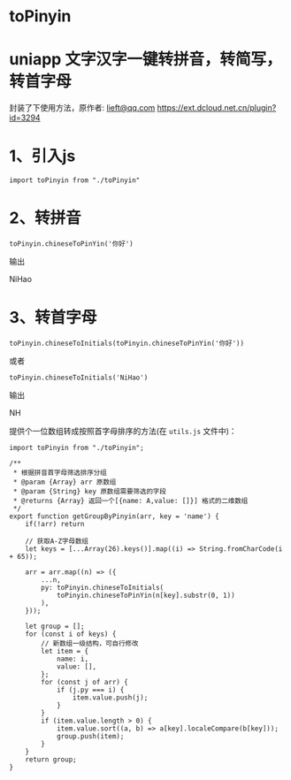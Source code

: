 <!--
 * @Autor: hlb
 * @Date: 2020-11-25 17:55:43
 * @LastEditors: hlb
 * @LastEditTime: 2020-11-25 18:37:46
 * @description: description
-->
# toPinyin
# uniapp 文字汉字一键转拼音，转简写，转首字母 
封装了下使用方法，原作者: lieft@qq.com https://ext.dcloud.net.cn/plugin?id=3294

# 1、引入js
```
import toPinyin from "./toPinyin"
```

# 2、转拼音
```
toPinyin.chineseToPinYin('你好')
```
输出

NiHao

# 3、转首字母
```
toPinyin.chineseToInitials(toPinyin.chineseToPinYin('你好'))
```
或者
```
toPinyin.chineseToInitials('NiHao')
```
输出

NH

提供个一位数组转成按照首字母排序的方法(在 `utils.js` 文件中)：
```
import toPinyin from "./toPinyin";

/**
 * 根据拼音首字母筛选排序分组
 * @param {Array} arr 原数组
 * @param {String} key 原数组需要筛选的字段
 * @returns {Array} 返回一个[{name: A,value: []}] 格式的二维数组
 */
export function getGroupByPinyin(arr, key = 'name') {
    if(!arr) return
    
    // 获取A-Z字母数组
    let keys = [...Array(26).keys()].map((i) => String.fromCharCode(i + 65));
    
    arr = arr.map((n) => ({
        ...n,
        py: toPinyin.chineseToInitials(
            toPinyin.chineseToPinYin(n[key].substr(0, 1))
        ),
    }));

    let group = [];
    for (const i of keys) {
        // 新数组一级结构，可自行修改
        let item = {
            name: i,
            value: [],
        };
        for (const j of arr) {
            if (j.py === i) {
                item.value.push(j);
            }
        }
        if (item.value.length > 0) {
            item.value.sort((a, b) => a[key].localeCompare(b[key]));
            group.push(item);
        }
    }
    return group;
}
```